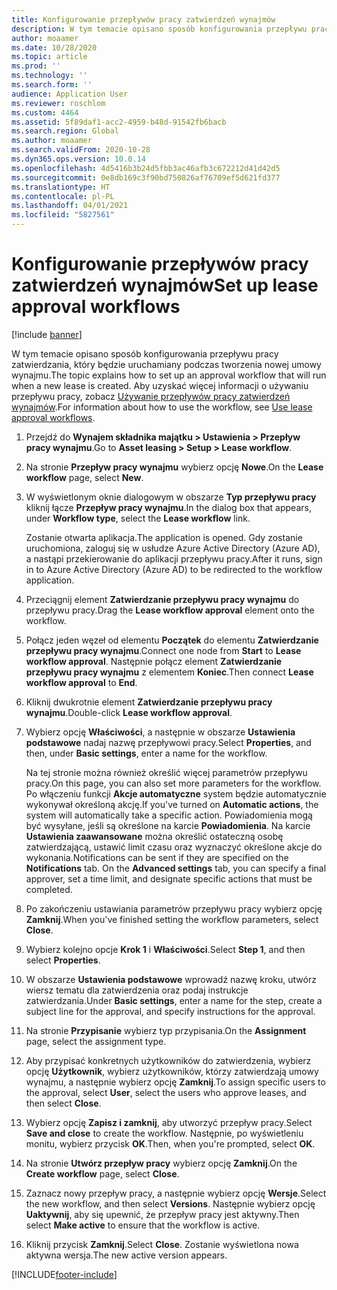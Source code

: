 ```yaml
---
title: Konfigurowanie przepływów pracy zatwierdzeń wynajmów
description: W tym temacie opisano sposób konfigurowania przepływu pracy zatwierdzania, który będzie uruchamiany podczas tworzenia nowej umowy wynajmu.
author: moaamer
ms.date: 10/28/2020
ms.topic: article
ms.prod: ''
ms.technology: ''
ms.search.form: ''
audience: Application User
ms.reviewer: roschlom
ms.custom: 4464
ms.assetid: 5f89daf1-acc2-4959-b48d-91542fb6bacb
ms.search.region: Global
ms.author: moaamer
ms.search.validFrom: 2020-10-28
ms.dyn365.ops.version: 10.0.14
ms.openlocfilehash: 4d5416b3b24d5fbb3ac46afb3c672212d41d42d5
ms.sourcegitcommit: 0e8db169c3f90bd750826af76709ef5d621fd377
ms.translationtype: HT
ms.contentlocale: pl-PL
ms.lasthandoff: 04/01/2021
ms.locfileid: "5827561"
---
```

# <a name="set-up-lease-approval-workflows"></a><span data-ttu-id="f98d2-103">Konfigurowanie przepływów pracy zatwierdzeń wynajmów</span><span class="sxs-lookup"><span data-stu-id="f98d2-103">Set up lease approval workflows</span></span>

[!include [banner](../includes/banner.md)]

<span data-ttu-id="f98d2-104">W tym temacie opisano sposób konfigurowania przepływu pracy zatwierdzania, który będzie uruchamiany podczas tworzenia nowej umowy wynajmu.</span><span class="sxs-lookup"><span data-stu-id="f98d2-104">The topic explains how to set up an approval workflow that will run when a new lease is created.</span></span> <span data-ttu-id="f98d2-105">Aby uzyskać więcej informacji o używaniu przepływu pracy, zobacz [Używanie przepływów pracy zatwierdzeń wynajmów](use-create-lease-wrkflw.md).</span><span class="sxs-lookup"><span data-stu-id="f98d2-105">For information about how to use the workflow, see [Use lease approval workflows](use-create-lease-wrkflw.md).</span></span> 

1. <span data-ttu-id="f98d2-106">Przejdź do **Wynajem składnika majątku \> Ustawienia \> Przepływ pracy wynajmu**.</span><span class="sxs-lookup"><span data-stu-id="f98d2-106">Go to **Asset leasing \> Setup \> Lease workflow**.</span></span>
2. <span data-ttu-id="f98d2-107">Na stronie **Przepływ pracy wynajmu** wybierz opcję **Nowe**.</span><span class="sxs-lookup"><span data-stu-id="f98d2-107">On the **Lease workflow** page, select **New**.</span></span>
3. <span data-ttu-id="f98d2-108">W wyświetlonym oknie dialogowym w obszarze **Typ przepływu pracy** kliknij łącze **Przepływ pracy wynajmu**.</span><span class="sxs-lookup"><span data-stu-id="f98d2-108">In the dialog box that appears, under **Workflow type**, select the **Lease workflow** link.</span></span>

    <span data-ttu-id="f98d2-109">Zostanie otwarta aplikacja.</span><span class="sxs-lookup"><span data-stu-id="f98d2-109">The application is opened.</span></span> <span data-ttu-id="f98d2-110">Gdy zostanie uruchomiona, zaloguj się w usłudze Azure Active Directory (Azure AD), a nastąpi przekierowanie do aplikacji przepływu pracy.</span><span class="sxs-lookup"><span data-stu-id="f98d2-110">After it runs, sign in to Azure Active Directory (Azure AD) to be redirected to the workflow application.</span></span>

4. <span data-ttu-id="f98d2-111">Przeciągnij element **Zatwierdzanie przepływu pracy wynajmu** do przepływu pracy.</span><span class="sxs-lookup"><span data-stu-id="f98d2-111">Drag the **Lease workflow approval** element onto the workflow.</span></span>
5. <span data-ttu-id="f98d2-112">Połącz jeden węzeł od elementu **Początek** do elementu **Zatwierdzanie przepływu pracy wynajmu**.</span><span class="sxs-lookup"><span data-stu-id="f98d2-112">Connect one node from **Start** to **Lease workflow approval**.</span></span> <span data-ttu-id="f98d2-113">Następnie połącz element **Zatwierdzanie przepływu pracy wynajmu** z elementem **Koniec**.</span><span class="sxs-lookup"><span data-stu-id="f98d2-113">Then connect **Lease workflow approval** to **End**.</span></span>
6. <span data-ttu-id="f98d2-114">Kliknij dwukrotnie element **Zatwierdzanie przepływu pracy wynajmu**.</span><span class="sxs-lookup"><span data-stu-id="f98d2-114">Double-click **Lease workflow approval**.</span></span>
7. <span data-ttu-id="f98d2-115">Wybierz opcję **Właściwości**, a następnie w obszarze **Ustawienia podstawowe** nadaj nazwę przepływowi pracy.</span><span class="sxs-lookup"><span data-stu-id="f98d2-115">Select **Properties**, and then, under **Basic settings**, enter a name for the workflow.</span></span>

    <span data-ttu-id="f98d2-116">Na tej stronie można również określić więcej parametrów przepływu pracy.</span><span class="sxs-lookup"><span data-stu-id="f98d2-116">On this page, you can also set more parameters for the workflow.</span></span> <span data-ttu-id="f98d2-117">Po włączeniu funkcji **Akcje automatyczne** system będzie automatycznie wykonywał określoną akcję.</span><span class="sxs-lookup"><span data-stu-id="f98d2-117">If you've turned on **Automatic actions**, the system will automatically take a specific action.</span></span> <span data-ttu-id="f98d2-118">Powiadomienia mogą być wysyłane, jeśli są określone na karcie **Powiadomienia**. Na karcie **Ustawienia zaawansowane** można określić ostateczną osobę zatwierdzającą, ustawić limit czasu oraz wyznaczyć określone akcje do wykonania.</span><span class="sxs-lookup"><span data-stu-id="f98d2-118">Notifications can be sent if they are specified on the **Notifications** tab. On the **Advanced settings** tab, you can specify a final approver, set a time limit, and designate specific actions that must be completed.</span></span>

8. <span data-ttu-id="f98d2-119">Po zakończeniu ustawiania parametrów przepływu pracy wybierz opcję **Zamknij**.</span><span class="sxs-lookup"><span data-stu-id="f98d2-119">When you've finished setting the workflow parameters, select **Close**.</span></span>
9. <span data-ttu-id="f98d2-120">Wybierz kolejno opcje **Krok 1** i **Właściwości**.</span><span class="sxs-lookup"><span data-stu-id="f98d2-120">Select **Step 1**, and then select **Properties**.</span></span>
10. <span data-ttu-id="f98d2-121">W obszarze **Ustawienia podstawowe** wprowadź nazwę kroku, utwórz wiersz tematu dla zatwierdzenia oraz podaj instrukcje zatwierdzania.</span><span class="sxs-lookup"><span data-stu-id="f98d2-121">Under **Basic settings**, enter a name for the step, create a subject line for the approval, and specify instructions for the approval.</span></span>
11. <span data-ttu-id="f98d2-122">Na stronie **Przypisanie** wybierz typ przypisania.</span><span class="sxs-lookup"><span data-stu-id="f98d2-122">On the **Assignment** page, select the assignment type.</span></span>
12. <span data-ttu-id="f98d2-123">Aby przypisać konkretnych użytkowników do zatwierdzenia, wybierz opcję **Użytkownik**, wybierz użytkowników, którzy zatwierdzają umowy wynajmu, a następnie wybierz opcję **Zamknij**.</span><span class="sxs-lookup"><span data-stu-id="f98d2-123">To assign specific users to the approval, select **User**, select the users who approve leases, and then select **Close**.</span></span>
13. <span data-ttu-id="f98d2-124">Wybierz opcję **Zapisz i zamknij**, aby utworzyć przepływ pracy.</span><span class="sxs-lookup"><span data-stu-id="f98d2-124">Select **Save and close** to create the workflow.</span></span> <span data-ttu-id="f98d2-125">Następnie, po wyświetleniu monitu, wybierz przycisk **OK**.</span><span class="sxs-lookup"><span data-stu-id="f98d2-125">Then, when you're prompted, select **OK**.</span></span>
14. <span data-ttu-id="f98d2-126">Na stronie **Utwórz przepływ pracy** wybierz opcję **Zamknij**.</span><span class="sxs-lookup"><span data-stu-id="f98d2-126">On the **Create workflow** page, select **Close**.</span></span>
14. <span data-ttu-id="f98d2-127">Zaznacz nowy przepływ pracy, a następnie wybierz opcję **Wersje**.</span><span class="sxs-lookup"><span data-stu-id="f98d2-127">Select the new workflow, and then select **Versions**.</span></span> <span data-ttu-id="f98d2-128">Następnie wybierz opcję **Uaktywnij**, aby się upewnić, że przepływ pracy jest aktywny.</span><span class="sxs-lookup"><span data-stu-id="f98d2-128">Then select **Make active** to ensure that the workflow is active.</span></span>
15. <span data-ttu-id="f98d2-129">Kliknij przycisk **Zamknij**.</span><span class="sxs-lookup"><span data-stu-id="f98d2-129">Select **Close**.</span></span> <span data-ttu-id="f98d2-130">Zostanie wyświetlona nowa aktywna wersja.</span><span class="sxs-lookup"><span data-stu-id="f98d2-130">The new active version appears.</span></span>


[!INCLUDE[footer-include](../../includes/footer-banner.md)]